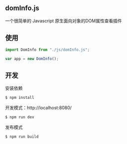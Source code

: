 ## domInfo.js

一个很简单的 Javascript 原生面向对象的DOM属性查看插件

## 使用

```js
import DomInfo from "./js/domInfo.js";

var app = new DomInfo();

```
## 开发

安装依赖

```sh
$ npm install
```

开发模式：http://localhost:8080/

```sh
$ npm run dev
```

发布模式

```sh
$ npm run build
```
